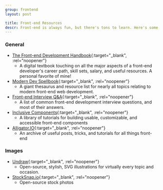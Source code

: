 ```yaml
---
group: frontend
layout: post

title: Front-end Resources
descr: Front-end is always fun, but there's tons to learn. Here's some big links to cover even more.
---
```


### General

* [The Front-end Development Handbook](https://frontendmasters.com/books/front-end-handbook/2018/){:target="_blank", :rel="noopener"}
  * A digital textbook touching on all the major aspects of a front-end developer's career path, skill sets, salary, and useful resources. A personal favorite of mine!
* [Modern Dev Spellbook](https://github.com/dexteryy/spellbook-of-modern-webdev){:target="_blank", :rel="noopener"}
  * A giant thesaurus and resource list for nearly all topics relating to modern front-end web development.
* [Front-end Interview Q&A](https://github.com/yangshun/front-end-interview-handbook){:target="_blank", :rel="noopener"}
  * A list of common front-end development interview questions, and most of their answers.
* [Inclusive Components](https://inclusive-components.design/#components){:target="_blank", :rel="noopener"}
  * A library of tutorials for building usable, customizable, and accessible front-end components
* [Alligator.IO](https://alligator.io/){:target="_blank", :rel="noopener"}
  * An archive of useful posts, tricks, and tutorials for all things front-end

### Images

* [Undraw](https://undraw.co/){:target="_blank", :rel="noopener"}
  * Open-source, stylish, SVG illustrations for virtually every topic and occasion.
* [StockSnap.io](https://stocksnap.io/){:target="_blank", :rel="noopener"}
  * Open-source stock photos
